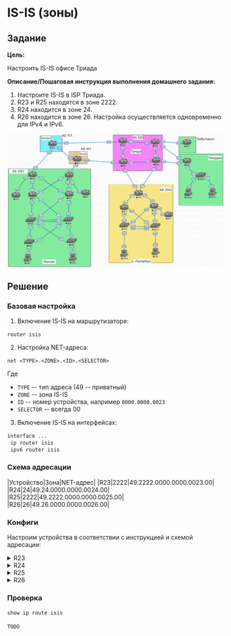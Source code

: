 # IS-IS (зоны)

## Задание

**Цель:**

Настроить IS-IS офисе Триада

**Описание/Пошаговая инструкция выполнения домашнего задания:**

1. Настроите IS-IS в ISP Триада.
2. R23 и R25 находятся в зоне 2222.
3. R24 находится в зоне 24.
4. R26 находится в зоне 26. Настройка осуществляется одновременно для IPv4 и IPv6.

![Топология стенда, скриншот из Eve-NG](./topology.png)

## Решение

### Базовая настройка

1. Включение IS-IS на маршрутизаторе:

```
router isis
```

2. Настройка NET-адреса:

```
net <TYPE>.<ZONE>.<ID>.<SELECTOR>
```

Где
- `TYPE` -- тип адреса (49 -- приватный)
- `ZONE` -- зона IS-IS
- `ID` -- номер устройства, например `0000.0000.0023`
- `SELECTOR` -- всегда 00

3. Включение IS-IS на интерфейсах:

```
interface ...
 ip router isis
 ipv6 router isis
```

### Схема адресации

|Устройство|Зона|NET-адрес|
|R23|2222|49.2222.0000.0000.0023.00|
|R24|24|49.24.0000.0000.0024.00|
|R25|2222|49.2222.0000.0000.0025.00|
|R26|26|49.26.0000.0000.0026.00|

### Конфиги

Настроим устройства в соответствии с инструкцией
и схемой адресации:

<details>
  <summary>R23</summary>

  ```
  TODO
  ```
</details>

<details>
  <summary>R24</summary>

  ```
  TODO
  ```
</details>

<details>
  <summary>R25</summary>

  ```
  TODO
  ```
</details>

<details>
  <summary>R26</summary>

  ```
  TODO
  ```
</details>

### Проверка

```
show ip route isis

TODO
```
